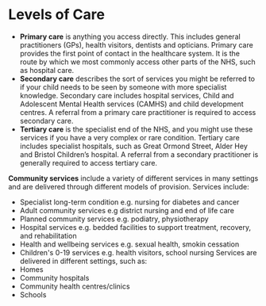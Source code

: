 # Levels of Care

* **Primary care** is anything you access directly. This includes general practitioners (GPs), health visitors, dentists and opticians. Primary care provides the first point of contact in the healthcare system. It is the route by which we most commonly access other parts of the NHS, such as hospital care.​
* **Secondary care** describes the sort of services you might be referred to if your child needs to be seen by someone with more specialist knowledge. Secondary care includes hospital services, Child and Adolescent Mental Health services (CAMHS) and child development centres. A referral from a primary care practitioner is required to access secondary care.​
* **Tertiary care** is the specialist end of the NHS, and you might use these services if you have a very complex or rare condition. Tertiary care includes specialist hospitals, such as Great Ormond Street, Alder Hey and Bristol Children’s hospital. A referral from a secondary practitioner is generally required to access tertiary care.​

**Community services** include a variety of different services in many settings and are delivered through different models of provision.
Services include:
-  Specialist long-term condition e.g. nursing for diabetes and cancer
- Adult community services e.g district nursing and end of life care
- Planned community services e.g. podiatry, physiotherapy
- Hospital services e.g. bedded facilities to support treatment, recovery, and rehabilitation
- Health and wellbeing services e.g. sexual health, smokin cessation
- Children's 0-19 services e.g. health visitors, school nursing
Services are delivered in different settings, such as:
- Homes
- Community hospitals
- Community health centres/clinics
- Schools